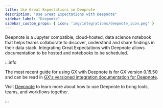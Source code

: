 ```yaml
---
title: Use Great Expectations in Deepnote
description: "Use Great Expectations with Deepnote"
sidebar_label: "Deepnote"
sidebar_custom_props: { icon: 'img/integrations/deepnote_icon.png' }
---
```


Deepnote is a Jupyter compatible, cloud-hosted, data science notebook that helps teams collaborate to discover, understand and share findings in their data stack. Integrating Great Expectations with Deepnote allows documentation to be hosted and notebooks to be scheduled. 

:::info 

The most recent guide for using GX with Deepnote is for GX version 0.15.50 and can be read in [GX's versioned integration documentation for Deepnote](/docs/0.15.50/deployment_patterns/how_to_use_great_expectations_in_deepnote).

Visit [Deepnote](https://deepnote.com/)
to learn more about how to use Deepnote to bring tools, teams, and workflows together.

:::